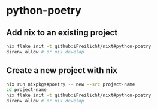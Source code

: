 # python-poetry

## Add nix to an existing project

```sh
nix flake init -t github:iFreilicht/nixt#python-poetry
direnv allow # or nix develop
```

## Create a new project with nix

```sh
nix run nixpkgs#poetry -- new --src project-name
cd project-name
nix flake init -t github:iFreilicht/nixt#python-poetry
direnv allow # or nix develop
```